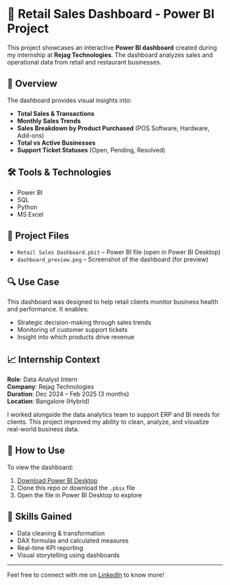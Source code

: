 # 🛒 Retail Sales Dashboard - Power BI Project

This project showcases an interactive **Power BI dashboard** created during my internship at **Rejag Technologies**. The dashboard analyzes sales and operational data from retail and restaurant businesses.

## 📌 Overview

The dashboard provides visual insights into:

- **Total Sales & Transactions**
- **Monthly Sales Trends**
- **Sales Breakdown by Product Purchased** (POS Software, Hardware, Add-ons)
- **Total vs Active Businesses**
- **Support Ticket Statuses** (Open, Pending, Resolved)

## 🛠️ Tools & Technologies

- Power BI  
- SQL  
- Python  
- MS Excel

## 📂 Project Files

- `Retail Sales Dashboard.pbit` – Power BI file (open in Power BI Desktop)
- `dashboard_preview.png` – Screenshot of the dashboard (for preview)

## 🔍 Use Case

This dashboard was designed to help retail clients monitor business health and performance. It enables:

- Strategic decision-making through sales trends
- Monitoring of customer support tickets
- Insight into which products drive revenue

## 📈 Internship Context

**Role**: Data Analyst Intern  
**Company**: Rejag Technologies  
**Duration**: Dec 2024 – Feb 2025 (3 months)  
**Location**: Bangalore (Hybrid)  

I worked alongside the data analytics team to support ERP and BI needs for clients. This project improved my ability to clean, analyze, and visualize real-world business data.

## 📎 How to Use

To view the dashboard:

1. [Download Power BI Desktop](https://powerbi.microsoft.com/desktop/)
2. Clone this repo or download the `.pbix` file
3. Open the file in Power BI Desktop to explore

## 🧠 Skills Gained

- Data cleaning & transformation
- DAX formulas and calculated measures
- Real-time KPI reporting
- Visual storytelling using dashboards

---
Feel free to connect with me on [LinkedIn](https://www.linkedin.com/in/akshaykumar-garur-6a222b24a/) to know more!
